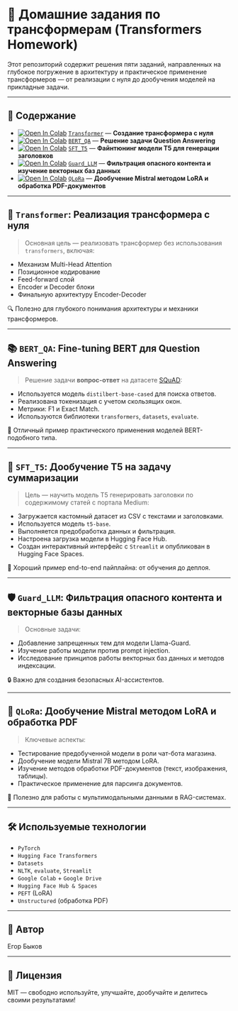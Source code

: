 # 🤖 Домашние задания по трансформерам (Transformers Homework)

Этот репозиторий содержит решения пяти заданий, направленных на глубокое погружение в архитектуру и практическое применение трансформеров — от реализации с нуля до дообучения моделей на прикладные задачи.

---

## 📁 Содержание

- [![Open In Colab](https://colab.research.google.com/assets/colab-badge.svg)](https://drive.google.com/file/d/16I3g702jThO-InOyiVDj-NTJZOLZe70x/view?usp=drive_link) [`Transformer`](./transformer.ipynb) — **Создание трансформера с нуля**
- [![Open In Colab](https://colab.research.google.com/assets/colab-badge.svg)](https://drive.google.com/file/d/1HPiXifZlNX7MwrtT-_83XKgZCungn2qT/view?usp=drive_link) [`BERT_QA`](./bert_qa.ipynb) — **Решение задачи Question Answering**
- [![Open In Colab](https://colab.research.google.com/assets/colab-badge.svg)](https://drive.google.com/file/d/1GFGIqh3FiFGLMl2FmKwy7mJEvOejZRJq/view?usp=drive_link) [`SFT_T5`](./SFT_T5.ipynb) — **Файнтюнинг модели T5 для генерации заголовков**
- [![Open In Colab](https://colab.research.google.com/assets/colab-badge.svg)](https://drive.google.com/file/d/1bFOxFK8oGVVnxHGML-dUzxgWXByuz6nk/view?usp=drive_link) [`Guard_LLM`](./Guard_LLM.ipynb) — **Фильтрация опасного контента и изучение векторных баз данных**
- [![Open In Colab](https://colab.research.google.com/assets/colab-badge.svg)](https://drive.google.com/file/d/1tpLFS2QWopXahQ5gULKyCZ7RA-6TyDyN/view?usp=drive_link) [`QLoRa`](./LoRa.ipynb) — **Дообучение Mistral методом LoRA и обработка PDF-документов**

---

## 🔧 `Transformer`: Реализация трансформера с нуля

> Основная цель — реализовать трансформер без использования `transformers`, включая:
- Механизм Multi-Head Attention
- Позиционное кодирование
- Feed-forward слой
- Encoder и Decoder блоки
- Финальную архитектуру Encoder-Decoder

🔍 Полезно для глубокого понимания архитектуры и механики трансформеров.

---

## 📚 `BERT_QA`: Fine-tuning BERT для Question Answering

> Решение задачи **вопрос-ответ** на датасете [SQuAD](https://rajpurkar.github.io/SQuAD-explorer/):

- Используется модель `distilbert-base-cased` для поиска ответов.
- Реализована токенизация с учетом скользящих окон.
- Метрики: F1 и Exact Match.
- Используются библиотеки `transformers`, `datasets`, `evaluate`.

📌 Отличный пример практического применения моделей BERT-подобного типа.

---

## 📰 `SFT_T5`: Дообучение T5 на задачу суммаризации

> Цель — научить модель T5 генерировать заголовки по содержимому статей с портала Medium:

- Загружается кастомный датасет из CSV с текстами и заголовками.
- Используется модель `t5-base`.
- Выполняется предобработка данных и фильтрация.
- Настроена загрузка модели в Hugging Face Hub.
- Создан интерактивный интерфейс с `Streamlit` и опубликован в Hugging Face Spaces.

🚀 Хороший пример end-to-end пайплайна: от обучения до деплоя.

---

## 🛡️ `Guard_LLM`: Фильтрация опасного контента и векторные базы данных

> Основные задачи:
- Добавление запрещенных тем для модели Llama-Guard.
- Изучение работы модели против prompt injection.
- Исследование принципов работы векторных баз данных и методов индексации.

🔒 Важно для создания безопасных AI-ассистентов.

---

## 🍋 `QLoRa`: Дообучение Mistral методом LoRA и обработка PDF

> Ключевые аспекты:
- Тестирование предобученной модели в роли чат-бота магазина.
- Дообучение модели Mistral 7B методом LoRA.
- Изучение методов обработки PDF-документов (текст, изображения, таблицы).
- Практическое применение для парсинга документов.

📄 Полезно для работы с мультимодальными данными в RAG-системах.

---

## 🛠️ Используемые технологии

- `PyTorch`
- `Hugging Face Transformers`
- `Datasets`
- `NLTK`, `evaluate`, `Streamlit`
- `Google Colab` + `Google Drive`
- `Hugging Face Hub & Spaces`
- `PEFT` (LoRA)
- `Unstructured` (обработка PDF)

---

## 📌 Автор

Егор Быков

---

## 🧠 Лицензия

MIT — свободно используйте, улучшайте, дообучайте и делитесь своими результатами!
